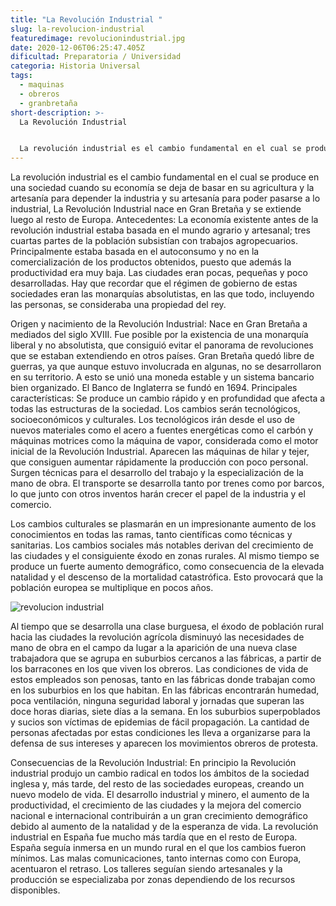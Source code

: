 ```yaml
---
title: "La Revolución Industrial "
slug: la-revolucion-industrial
featuredimage: revolucionindustrial.jpg
date: 2020-12-06T06:25:47.405Z
dificultad: Preparatoria / Universidad
categoria: Historia Universal
tags:
  - maquinas
  - obreros
  - granbretaña
short-description: >-
  La Revolución Industrial 


  La revolución industrial es el cambio fundamental en el cual se produce en una sociedad cuando su economía se deja de basar en su agricultura y la artesanía
---
```

La revolución industrial es el cambio fundamental en el cual se produce en una sociedad cuando su economía se deja de basar en su agricultura y la artesanía para depender la industria y su artesanía para poder pasarse a lo industrial, La Revolución Industrial nace en Gran Bretaña y se extiende luego al resto de Europa. Antecedentes: La economía existente antes de la revolución industrial estaba basada en el mundo agrario y artesanal; tres cuartas partes de la población subsistían con trabajos agropecuarios. Principalmente estaba basada en el autoconsumo y no en la comercialización de los productos obtenidos, puesto que además la productividad era muy baja. Las ciudades eran pocas, pequeñas y poco desarrolladas. Hay que recordar que el régimen de gobierno de estas sociedades eran las monarquías absolutistas, en las que todo, incluyendo las personas, se consideraba una propiedad del rey.

Origen y nacimiento de la Revolución Industrial: Nace en Gran Bretaña a mediados del siglo XVIII. Fue posible por la existencia de una monarquía liberal y no absolutista, que consiguió evitar el panorama de revoluciones que se estaban extendiendo en otros países. Gran Bretaña quedó libre de guerras, ya que aunque estuvo involucrada en algunas, no se desarrollaron en su territorio. A esto se unió una moneda estable y un sistema bancario bien organizado. El Banco de Inglaterra se fundó en 1694. Principales características: Se produce un cambio rápido y en profundidad que afecta a todas las estructuras de la sociedad. Los cambios serán tecnológicos, socioeconómicos y culturales. Los tecnológicos irán desde el uso de nuevos materiales como el acero a fuentes energéticas como el carbón y máquinas motrices como la máquina de vapor, considerada como el motor inicial de la Revolución Industrial. Aparecen las máquinas de hilar y tejer, que consiguen aumentar rápidamente la producción con poco personal. Surgen técnicas para el desarrollo del trabajo y la especialización de la mano de obra. El transporte se desarrolla tanto por trenes como por barcos, lo que junto con otros inventos harán crecer el papel de la industria y el comercio.

Los cambios culturales se plasmarán en un impresionante aumento de los conocimientos en todas las ramas, tanto científicas como técnicas y sanitarias. Los cambios sociales más notables derivan del crecimiento de las ciudades y el consiguiente éxodo en zonas rurales. Al mismo tiempo se produce un fuerte aumento demográfico, como consecuencia de la elevada natalidad y el descenso de la mortalidad catastrófica. Esto provocará que la población europea se multiplique en pocos años. 

![revolucion industrial](/assets/larevolucionindustrial.jpg "revolucion industrial")

Al tiempo que se desarrolla una clase burguesa, el éxodo de población rural hacia las ciudades la revolución agrícola disminuyó las necesidades de mano de obra en el campo da lugar a la aparición de una nueva clase trabajadora que se agrupa en suburbios cercanos a las fábricas, a partir de los barracones en los que viven los obreros. Las condiciones de vida de estos empleados son penosas, tanto en las fábricas donde trabajan como en los suburbios en los que habitan. En las fábricas encontrarán humedad, poca ventilación, ninguna seguridad laboral y jornadas que superan las doce horas diarias, siete días a la semana. En los suburbios superpoblados y sucios son víctimas de epidemias de fácil propagación. La cantidad de personas afectadas por estas condiciones les lleva a organizarse para la defensa de sus intereses y aparecen los movimientos obreros de protesta.

Consecuencias de la Revolución Industrial: En principio la Revolución industrial produjo un cambio radical en todos los ámbitos de la sociedad inglesa y, más tarde, del resto de las sociedades europeas, creando un nuevo modelo de vida. El desarrollo industrial y minero, el aumento de la productividad, el crecimiento de las ciudades y la mejora del comercio nacional e internacional contribuirán a un gran crecimiento demográfico debido al aumento de la natalidad y de la esperanza de vida. La revolución industrial en España fue mucho más tardía que en el resto de Europa. España seguía inmersa en un mundo rural en el que los cambios fueron mínimos. Las malas comunicaciones, tanto internas como con Europa, acentuaron el retraso. Los talleres seguían siendo artesanales y la producción se especializaba por zonas dependiendo de los recursos disponibles.